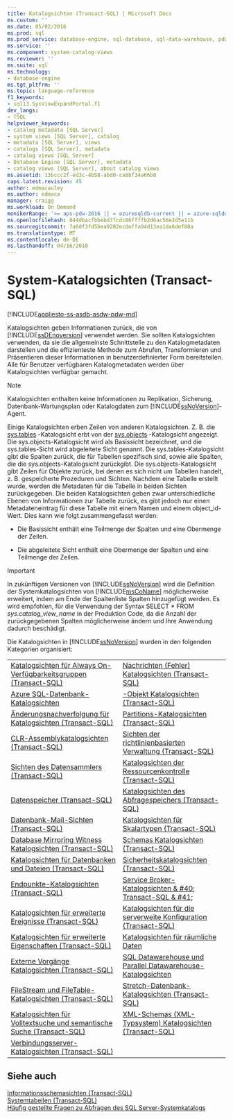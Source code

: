 ```yaml
---
title: Katalogsichten (Transact-SQL) | Microsoft Docs
ms.custom: ''
ms.date: 05/02/2016
ms.prod: sql
ms.prod_service: database-engine, sql-database, sql-data-warehouse, pdw
ms.service: ''
ms.component: system-catalog-views
ms.reviewer: ''
ms.suite: sql
ms.technology:
- database-engine
ms.tgt_pltfrm: ''
ms.topic: language-reference
f1_keywords:
- sql13.SysViewExpandPortal.f1
dev_langs:
- TSQL
helpviewer_keywords:
- catalog metadata [SQL Server]
- system views [SQL Server], catalog
- metadata [SQL Server], views
- catalogs [SQL Server], metadata
- catalog views [SQL Server]
- Database Engine [SQL Server], metadata
- catalog views [SQL Server], about catalog views
ms.assetid: 13bccc2f-ed3c-4b58-abd0-ca8bf34a66b8
caps.latest.revision: 45
author: edmacauley
ms.author: edmaca
manager: craigg
ms.workload: On Demand
monikerRange: '>= aps-pdw-2016 || = azuresqldb-current || = azure-sqldw-latest || >= sql-server-2016 || = sqlallproducts-allversions'
ms.openlocfilehash: 844dbacfbbebd7fcdc86ffffb2d6ac56e2d5e11b
ms.sourcegitcommit: 7a6df3fd5bea9282ecdeffa94d13ea1da6def80a
ms.translationtype: MT
ms.contentlocale: de-DE
ms.lasthandoff: 04/16/2018
---
```

# <a name="system-catalog-views-transact-sql"></a>System-Katalogsichten (Transact-SQL)
[!INCLUDE[appliesto-ss-asdb-asdw-pdw-md](../../includes/appliesto-ss-asdb-asdw-pdw-md.md)]

  Katalogsichten geben Informationen zurück, die von [!INCLUDE[ssDEnoversion](../../includes/ssdenoversion-md.md)] verwendet werden. Sie sollten Katalogsichten verwenden, da sie die allgemeinste Schnittstelle zu den Katalogmetadaten darstellen und die effizienteste Methode zum Abrufen, Transformieren und Präsentieren dieser Informationen in benutzerdefinierter Form bereitstellen. Alle für Benutzer verfügbaren Katalogmetadaten werden über Katalogsichten verfügbar gemacht.  
  
> [!NOTE]  
>  Katalogsichten enthalten keine Informationen zu Replikation, Sicherung, Datenbank-Wartungsplan oder Katalogdaten zum [!INCLUDE[ssNoVersion](../../includes/ssnoversion-md.md)]-Agent.  
  
 Einige Katalogsichten erben Zeilen von anderen Katalogsichten. Z. B. die [sys.tables](../../relational-databases/system-catalog-views/sys-tables-transact-sql.md) -Katalogsicht erbt von der [sys.objects](../../relational-databases/system-catalog-views/sys-objects-transact-sql.md) -Katalogsicht angezeigt. Die sys.objects-Katalogsicht wird als Basissicht bezeichnet, und die sys.tables-Sicht wird abgeleitete Sicht genannt. Die sys.tables-Katalogsicht gibt die Spalten zurück, die für Tabellen spezifisch sind, sowie alle Spalten, die die sys.objects-Katalogsicht zurückgibt. Die sys.objects-Katalogsicht gibt Zeilen für Objekte zurück, bei denen es sich nicht um Tabellen handelt, z. B. gespeicherte Prozeduren und Sichten. Nachdem eine Tabelle erstellt wurde, werden die Metadaten für die Tabelle in beiden Sichten zurückgegeben. Die beiden Katalogsichten geben zwar unterschiedliche Ebenen von Informationen zur Tabelle zurück, es gibt jedoch nur einen Metadateneintrag für diese Tabelle mit einem Namen und einem object_id-Wert. Dies kann wie folgt zusammengefasst werden:  
  
-   Die Basissicht enthält eine Teilmenge der Spalten und eine Obermenge der Zeilen.  
  
-   Die abgeleitete Sicht enthält eine Obermenge der Spalten und eine Teilmenge der Zeilen.  
  
> [!IMPORTANT]  
>  In zukünftigen Versionen von [!INCLUDE[ssNoVersion](../../includes/ssnoversion-md.md)] wird die Definition der Systemkatalogsichten von [!INCLUDE[msCoName](../../includes/msconame-md.md)] möglicherweise erweitert, indem am Ende der Spaltenliste Spalten hinzugefügt werden. Es wird empfohlen, für die Verwendung der Syntax SELECT \* FROM *sys.catalog_view_name* in der Produktion Code, da die Anzahl der zurückgegebenen Spalten möglicherweise ändern und Ihre Anwendung dadurch beschädigt.  
  
 Die Katalogsichten in [!INCLUDE[ssNoVersion](../../includes/ssnoversion-md.md)] wurden in den folgenden Kategorien organisiert:  
  
|||  
|-|-|  
|[Katalogsichten für Always On-Verfügbarkeitsgruppen &#40;Transact-SQL&#41;](../../relational-databases/system-catalog-views/always-on-availability-groups-catalog-views-transact-sql.md)|[Nachrichten &#40;Fehler&#41; Katalogsichten &#40;Transact-SQL&#41;](http://msdn.microsoft.com/library/8ac78c53-7b97-41b3-9cbd-5f97c179f1f2)|  
|[Azure SQL-Datenbank-Katalogsichten](../../relational-databases/system-catalog-views/azure-sql-database-catalog-views.md)|[-Objekt Katalogsichten &#40;Transact-SQL&#41;](../../relational-databases/system-catalog-views/object-catalog-views-transact-sql.md)|  
|[Änderungsnachverfolgung für Katalogsichten &#40;Transact-SQL&#41;](http://msdn.microsoft.com/library/6e8fd949-5560-4b34-879f-4e25aa24b183)|[Partitions-Katalogsichten &#40;Transact-SQL&#41;](../../relational-databases/system-catalog-views/partition-function-catalog-views-transact-sql.md)|  
|[CLR-Assemblykatalogsichten &#40;Transact-SQL&#41;](../../relational-databases/system-catalog-views/clr-assembly-catalog-views-transact-sql.md)|[Sichten der richtlinienbasierten Verwaltung &#40;Transact-SQL&#41;](../../relational-databases/system-catalog-views/policy-based-management-views-transact-sql.md)|  
|[Sichten des Datensammlers &#40;Transact-SQL&#41;](../../relational-databases/system-catalog-views/data-collector-views-transact-sql.md)|[Katalogsichten der Ressourcenkontrolle &#40;Transact-SQL&#41;](../../relational-databases/system-catalog-views/resource-governor-catalog-views-transact-sql.md)|  
|[Datenspeicher &#40;Transact-SQL&#41;](../../relational-databases/system-catalog-views/data-spaces-transact-sql.md)|[Katalogsichten des Abfragespeichers &#40;Transact-SQL&#41;](../../relational-databases/system-catalog-views/query-store-catalog-views-transact-sql.md)|  
|[Datenbank-Mail-Sichten &#40;Transact-SQL&#41;](../../relational-databases/system-catalog-views/database-mail-views-transact-sql.md)|[Katalogsichten für Skalartypen &#40;Transact-SQL&#41;](../../relational-databases/system-catalog-views/scalar-types-catalog-views-transact-sql.md)|  
|[Database Mirroring Witness Katalogsichten &#40;Transact-SQL&#41;](http://msdn.microsoft.com/library/8a0c9053-5d76-4aa9-a18d-0ea1c514034d)|[Schemas Katalogsichten &#40;Transact-SQL&#41;](http://msdn.microsoft.com/library/c516fb1c-b6ed-48ae-99c7-a78bc4336c8e)|  
|[Katalogsichten für Datenbanken und Dateien &#40;Transact-SQL&#41;](../../relational-databases/system-catalog-views/databases-and-files-catalog-views-transact-sql.md)|[Sicherheitskatalogsichten &#40;Transact-SQL&#41;](../../relational-databases/system-catalog-views/security-catalog-views-transact-sql.md)|  
|[Endpunkte-Katalogsichten &#40;Transact-SQL&#41;](../../relational-databases/system-catalog-views/endpoints-catalog-views-transact-sql.md)|[Service Broker-Katalogsichten & #40; Transact-SQL & #41;](../../relational-databases/system-catalog-views/service-broker-catalog-views-transact-sql.md)|  
|[Katalogsichten für erweiterte Ereignisse &#40;Transact-SQL&#41;](../../relational-databases/system-catalog-views/extended-events-catalog-views-transact-sql.md)|[Katalogsichten für die serverweite Konfiguration &#40;Transact-SQL&#41;](../../relational-databases/system-catalog-views/server-wide-configuration-catalog-views-transact-sql.md)|  
|[Katalogsichten für erweiterte Eigenschaften &#40;Transact-SQL&#41;](http://msdn.microsoft.com/library/f39fd324-efd4-4468-884c-bf77ed1a026f)|[Katalogsichten für räumliche Daten](../../relational-databases/system-catalog-views/spatial-data-catalog-views.md)|  
|[Externe Vorgänge Katalogsichten &#40;Transact-SQL&#41;](../../relational-databases/system-catalog-views/external-operations-catalog-views-transact-sql.md)|[SQL Datawarehouse und Parallel Datawarehouse-Katalogsichten](../../relational-databases/system-catalog-views/sql-data-warehouse-and-parallel-data-warehouse-catalog-views.md)|  
|[FileStream und FileTable-Katalogsichten &#40;Transact-SQL&#41;](../../relational-databases/system-catalog-views/filestream-and-filetable-catalog-views-transact-sql.md)|[Stretch-Datenbank-Katalogsichten &#40;Transact-SQL&#41;](http://msdn.microsoft.com/library/bee78e39-e07d-4b0f-b8ad-09a01a5eb795)|  
|[Katalogsichten für Volltextsuche und semantische Suche &#40;Transact-SQL&#41;](../../relational-databases/system-catalog-views/full-text-search-and-semantic-search-catalog-views-transact-sql.md)|[XML-Schemas &#40;XML-Typsystem&#41; Katalogsichten &#40;Transact-SQL&#41;](../../relational-databases/system-catalog-views/xml-schemas-xml-type-system-catalog-views-transact-sql.md)|  
|[Verbindungsserver-Katalogsichten &#40;Transact-SQL&#41;](../../relational-databases/system-catalog-views/linked-servers-catalog-views-transact-sql.md)||  
  
## <a name="see-also"></a>Siehe auch  
 [Informationsschemasichten &#40;Transact-SQL&#41;](../../relational-databases/system-information-schema-views/system-information-schema-views-transact-sql.md)   
 [Systemtabellen &#40;Transact-SQL&#41;](../../relational-databases/system-tables/system-tables-transact-sql.md)   
 [Häufig gestellte Fragen zu Abfragen des SQL Server-Systemkatalogs](../../relational-databases/system-catalog-views/querying-the-sql-server-system-catalog-faq.md)  
  
  
